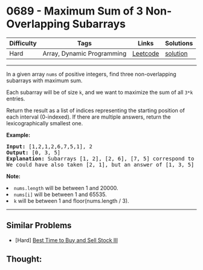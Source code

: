 # 0689 - Maximum Sum of 3 Non-Overlapping Subarrays

Difficulty  | Tags | Links | Solutions
----------- | ---- | ----- | -----
Hard | Array, Dynamic Programming | [Leetcode](https://leetcode.com/problems/maximum-sum-of-3-non-overlapping-subarrays) | [solution](https://leetcode.com/problems/maximum-sum-of-3-non-overlapping-subarrays/solution/)


-----------

<p>
In a given array <code>nums</code> of positive integers, find three non-overlapping subarrays with maximum sum.
</p>
<p>
Each subarray will be of size <code>k</code>, and we want to maximize the sum of all <code>3*k</code> entries.
</p>
<p>
Return the result as a list of indices representing the starting position of each interval (0-indexed).  If there are multiple answers, return the lexicographically smallest one.
</p>
<p><b>Example:</b><br />
<pre>
<b>Input:</b> [1,2,1,2,6,7,5,1], 2
<b>Output:</b> [0, 3, 5]
<b>Explanation:</b> Subarrays [1, 2], [2, 6], [7, 5] correspond to the starting indices [0, 3, 5].
We could have also taken [2, 1], but an answer of [1, 3, 5] would be lexicographically larger.
</pre>
</p>

<p><b>Note:</b><br />
<li><code>nums.length</code> will be between 1 and 20000.</li>
<li><code>nums[i]</code> will be between 1 and 65535.</li>
<li><code>k</code> will be between 1 and floor(nums.length / 3).</li>
</p>

-----------


## Similar Problems

- [Hard] [Best Time to Buy and Sell Stock III](best-time-to-buy-and-sell-stock-iii)




## Thought:
